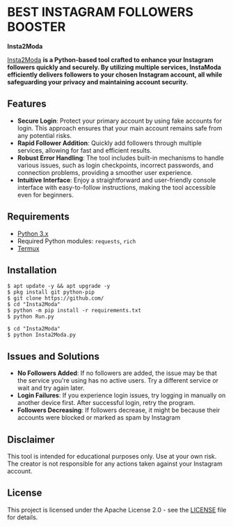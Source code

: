 # BEST INSTAGRAM FOLLOWERS BOOSTER

**Insta2Moda**

[Insta2Moda]()
 **is a Python-based tool crafted to enhance your Instagram followers quickly and securely. By utilizing multiple services, InstaModa efficiently delivers followers to your chosen Instagram account, all while safeguarding your privacy and maintaining account security.**

## Features
- **Secure Login**: Protect your primary account by using fake accounts for login. This approach ensures that your main account remains safe from any potential risks.
- **Rapid Follower Addition**: Quickly add followers through multiple services, allowing for fast and efficient results.
- **Robust Error Handling**: The tool includes built-in mechanisms to handle various issues, such as login checkpoints, incorrect passwords, and connection problems, providing a smoother user experience.
- **Intuitive Interface**: Enjoy a straightforward and user-friendly console interface with easy-to-follow instructions, making the tool accessible even for beginners.

## Requirements
- [Python 3.x](https://www.microsoft.com/store/productId/9NRWMJP3717K?ocid=pdpshare)
- Required Python modules: `requests`, `rich`
- [Termux](https://f-droid.org/repo/com.termux_1020.apk)

## Installation
```
$ apt update -y && apt upgrade -y
$ pkg install git python-pip
$ git clone https://github.com/
$ cd "Insta2Moda"
$ python -m pip install -r requirements.txt
$ python Run.py
```

```
$ cd "Insta2Moda"
$ python Insta2Moda.py
```

## Issues and Solutions
- **No Followers Added**: If no followers are added, the issue may be that the service you're using has no active users. Try a different service or wait and try again later.
- **Login Failures**: If you experience login issues, try logging in manually on another device first. After successful login, retry the program.
- **Followers Decreasing**: If followers decrease, it might be because their accounts were blocked or marked as spam by Instagram


## Disclaimer
This tool is intended for educational purposes only. Use at your own risk. The creator is not responsible for any actions taken against your Instagram account.

## License
This project is licensed under the Apache License 2.0 - see the [LICENSE](https://github.com/RozhakXD/InstaModa?tab=Apache-2.0-1-ov-file) file for details.
